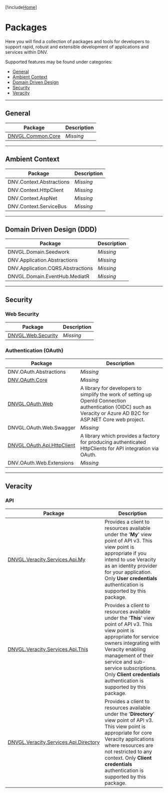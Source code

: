 [!include[Home](articles/Home.md)]

# Packages

Here you will find a collection of packages and tools for developers to support rapid, robust and extensible development of applications and services within DNV.

Supported features may be found under categories:

- [General](#general)
- [Ambient Context](#ambient-context)
- [Domain Driven Design](#domain-driven-design-ddd)
- [Security](#security)
- [Veracity](#veracity)

---
## General
| Package | Description |
|---------|-------------|
| [DNVGL.Common.Core](/docs/common/core.md) | *Missing* |

---
## Ambient Context
| Package | Description |
|---------|-------------|
| DNV.Context.Abstractions | *Missing* |
| DNV.Context.HttpClient | *Missing* |
| DNV.Context.AspNet | *Missing* |
| DNV.Context.ServiceBus | *Missing* |

----
## Domain Driven Design (DDD)
| Package | Description |
|---------|-------------|
| DNVGL.Domain.Seedwork | *Missing* |
| DNV.Application.Abstractions | *Missing* |
| DNV.Application.CQRS.Abstractions | *Missing* |
| DNVGL.Domain.EventHub.MediatR | *Missing* |

---
## Security
### Web Security
| Package | Description |
|---------|-------------|
| [DNVGL.Web.Security](/docs/security/web.md) | *Missing* |

### Authentication (OAuth)
| Package | Description |
|---------|-------------|
| DNV.OAuth.Abstractions | *Missing* |
| [DNV.OAuth.Core](/docs/security/oauth/core.md) | *Missing* |
| [DNVGL.OAuth.Web](/docs/security/oauth/web.md) | A library for developers to simplify the work of setting up OpenId Connection authentication (OIDC) such as Veracity or Azure AD B2C for ASP.NET Core web project. |
| DNVGL.OAuth.Web.Swagger | *Missing* |
| [DNVGL.OAuth.Api.HttpClient](/docs/security/oauth/api-httpclient.md) | A library which provides a factory for producing authenticated HttpClients for API integration via OAuth. |
| DNV.OAuth.Web.Extensions | *Missing* |

---
## Veracity
### API
| Package | Description |
|---------|-------------|
| [DNVGL.Veracity.Services.Api.My](/docs/veracity/services/api-my.md) | Provides a client to resources available under the '**My**' view point of API v3. This view point is appropriate if you intend to use Veracity as an identity provider for your application. Only **User credentials** authentication is supported by this package. |
| [DNVGL.Veracity.Services.Api.This](/docs/veracity/services/api-this.md) | Provides a client to resources available under the '**This**' view point of API v3.  This view point is appropriate for service owners integrating with Veracity enabling management of their service and sub-service subscriptions. Only **Client credentials** authentication is supported by this package.  |
| [DNVGL.Veracity.Services.Api.Directory](/docs/veracity/services/api-directory.md) | Provides a client to resources available under the '**Directory**' view point of API v3.  This view point is appropriate for core Veracity applications where resources are not restricted to any context. Only **Client credentials** authentication is supported by this package. |